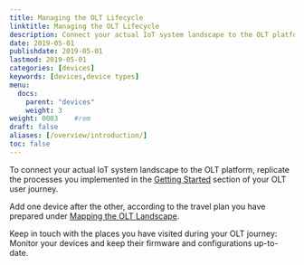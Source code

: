 ```yaml
---
title: Managing the OLT Lifecycle
linktitle: Managing the OLT Lifecycle
description: Connect your actual IoT system landscape to the OLT platform. Add new devices.
date: 2019-05-01
publishdate: 2019-05-01
lastmod: 2019-05-01
categories: [devices]
keywords: [devices,device types]
menu:
  docs:
    parent: "devices"
    weight: 3
weight: 0003	#rem
draft: false
aliases: [/overview/introduction/]
toc: false
---
```


To connect your actual IoT system landscape to the OLT platform, replicate the processes you implemented in the [Getting Started](/getting-started/) section of your OLT user journey. 

Add one device after the other, according to the travel plan you have prepared under [Mapping the OLT Landscape](/users/).

Keep in touch with the places you have visited during your OLT journey: Monitor your devices and keep their firmware and configurations up-to-date.







